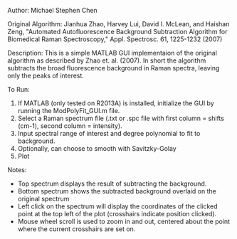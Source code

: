 Author: Michael Stephen Chen

Original Algorithm:
Jianhua Zhao, Harvey Lui, David I. McLean, and Haishan Zeng, "Automated Autofluorescence Background Subtraction
Algorithm for Biomedical Raman Spectroscopy," Appl. Spectrosc. 61, 1225-1232 (2007)

Description:
This is a simple MATLAB GUI implementaion of the original algorithm as described by Zhao et. al. (2007).
In short the algorithm subtracts the broad fluorescence background in Raman spectra, leaving only
the peaks of interest.

To Run:
  1. If MATLAB (only tested on R2013A) is installed, initialize the GUI by running the ModPolyFit_GUI.m file.
  2. Select a Raman spectrum file (.txt or .spc file with first column = shifts (cm-1), second column = intensity).
  3. Input spectral range of interest and degree polynomial to fit to background.
  4. Optionally, can choose to smooth with Savitzky-Golay
  5. Plot
  
Notes:
  - Top spectrum displays the result of subtracting the background.
  - Bottom spectrum shows the subtracted background overlaid on the original spectrum
  - Left click on the spectrum will display the coordinates of the clicked point at the top left
   of the plot (crosshairs indicate position clicked).
  - Mouse wheel scroll is used to zoom in and out, centered about the point where the current crosshairs are
   set on.
